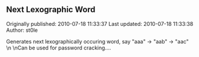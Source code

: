 ## Next Lexographic Word  
Originally published: 2010-07-18 11:33:37 
Last updated: 2010-07-18 11:33:38 
Author: st0le  
 
Generates next lexographically occuring word, say "aaa" -> "aab" -> "aac"\n\nCan be used for password cracking....
